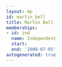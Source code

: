 ```yaml
---
layout: mp
id: martin_bell
title: Martin Bell
memberships:
- id: ind
  name: Independent
  start: 
  end: '2000-07-05'
autogenerated: true
---
```

